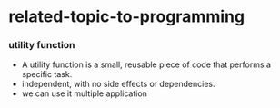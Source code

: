 # related-topic-to-programming

### utility function

- A utility function is a small, reusable piece of code that performs a specific task.
- independent, with no side effects or dependencies.
- we can use it multiple application
